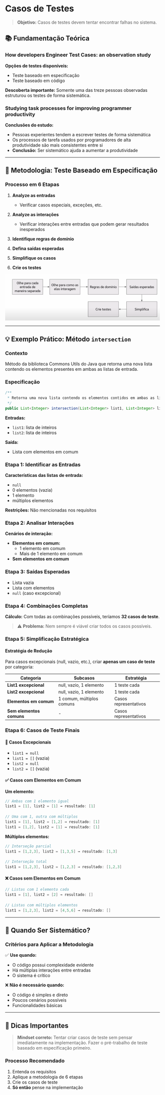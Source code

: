 # Casos de Testes

> **Objetivo:** Casos de testes devem tentar encontrar falhas no sistema.

## 📚 Fundamentação Teórica

### How developers Engineer Test Cases: an observation study

**Opções de testes disponíveis:**
- Teste baseado em especificação
- Teste baseado em código

**Descoberta importante:** Somente uma das treze pessoas observadas estruturou os testes de forma sistemática.

### Studying task processes for improving programmer productivity

**Conclusões do estudo:**
- Pessoas experientes tendem a escrever testes de forma sistemática
- Os processos de tarefa usados por programadores de alta produtividade são mais consistentes entre si
- **Conclusão:** Ser sistemático ajuda a aumentar a produtividade

---

## 🎯 Metodologia: Teste Baseado em Especificação

### Processo em 6 Etapas

1. **Analyze as entradas**
   - Verificar casos especiais, exceções, etc.

2. **Analyze as interações**
   - Verificar interações entre entradas que podem gerar resultados inesperados

3. **Identifique regras de domínio**

4. **Defina saídas esperadas**

5. **Simplifique os casos**

6. **Crie os testes**

![alt text](image.png)

---

## 💡 Exemplo Prático: Método `intersection`

### Contexto
Método da biblioteca Commons Utils do Java que retorna uma nova lista contendo os elementos presentes em ambas as listas de entrada.

### Especificação

```java
/**
 * Retorna uma nova lista contendo os elementos contidos em ambas as listas
 */
public List<Integer> intersection(List<Integer> list1, List<Integer> list2)
```

**Entradas:**
- `list1`: lista de inteiros
- `list2`: lista de inteiros

**Saída:**
- Lista com elementos em comum

### Etapa 1: Identificar as Entradas

**Características das listas de entrada:**
- `null`
- 0 elementos (vazia)
- 1 elemento
- múltiplos elementos

**Restrições:** Não mencionadas nos requisitos

### Etapa 2: Analisar Interações

**Cenários de interação:**
- **Elementos em comum:**
  - 1 elemento em comum
  - Mais de 1 elemento em comum
- **Sem elementos em comum**

### Etapa 3: Saídas Esperadas

- Lista vazia
- Lista com elementos
- `null` (caso excepcional)

### Etapa 4: Combinações Completas

**Cálculo:** Com todas as combinações possíveis, teríamos **32 casos de teste**.

> ⚠️ **Problema:** Nem sempre é viável criar todos os casos possíveis.

### Etapa 5: Simplificação Estratégica

#### Estratégia de Redução

Para casos excepcionais (null, vazio, etc.), criar **apenas um caso de teste** por categoria:

| Categoria | Subcasos | Estratégia |
|---|---|---|
| **List1 excepcional** | null, vazio, 1 elemento | 1 teste cada |
| **List2 excepcional** | null, vazio, 1 elemento | 1 teste cada |
| **Elementos em comum** | 1 comum, múltiplos comuns | Casos representativos |
| **Sem elementos comuns** | - | Casos representativos |

### Etapa 6: Casos de Teste Finais

#### 🚨 Casos Excepcionais
- `list1 = null`
- `list1 = []` (vazia)
- `list2 = null`
- `list2 = []` (vazia)

#### ✅ Casos com Elementos em Comum

**Um elemento:**
```java
// Ambas com 1 elemento igual
list1 = [1], list2 = [1] → resultado: [1]

// Uma com 1, outra com múltiplos
list1 = [1], list2 = [1,2] → resultado: [1]
list1 = [1,2], list2 = [1] → resultado: [1]
```

**Múltiplos elementos:**
```java
// Interseção parcial
list1 = [1,2,3], list2 = [1,3,5] → resultado: [1,3]

// Interseção total
list1 = [1,2,3], list2 = [1,2,3] → resultado: [1,2,3]
```

#### ❌ Casos sem Elementos em Comum
```java
// Listas com 1 elemento cada
list1 = [1], list2 = [2] → resultado: []

// Listas com múltiplos elementos
list1 = [1,2,3], list2 = [4,5,6] → resultado: []
```

---

## 🎯 Quando Ser Sistemático?

### Critérios para Aplicar a Metodologia

✅ **Use quando:**
- O código possui complexidade evidente
- Há múltiplas interações entre entradas
- O sistema é crítico

❌ **Não é necessário quando:**
- O código é simples e direto
- Poucos cenários possíveis
- Funcionalidades básicas

---

## 💭 Dicas Importantes

> **Mindset correto:** Tentar criar casos de teste sem pensar imediatamente na implementação. Fazer o pré-trabalho de teste baseado em especificação primeiro.

### Processo Recomendado
1. Entenda os requisitos
2. Aplique a metodologia de 6 etapas
3. Crie os casos de teste
4. **Só então** pense na implementação
